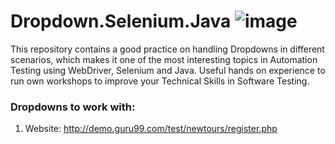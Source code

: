 
# Dropdown.Selenium.Java  ![image](https://avatars0.githubusercontent.com/u/983927?v=3&s=80)

This repository contains a good practice on handling Dropdowns in different scenarios, which makes it one of the most interesting topics in Automation Testing using WebDriver, Selenium and Java. Useful hands on experience to run own workshops to improve your Technical Skills in Software Testing.

### Dropdowns to work with:

1. Website: http://demo.guru99.com/test/newtours/register.php







